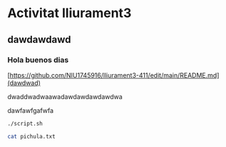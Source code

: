 # Activitat lliurament3
## dawdawdawd
### Hola buenos dias

[https://github.com/NIU1745916/lliurament3-411/edit/main/README.md](dawdwad)

dwaddwadwaawadawdawdawdawdwa

dawfawfgafwfa

```bash
./script.sh

cat pichula.txt
```

